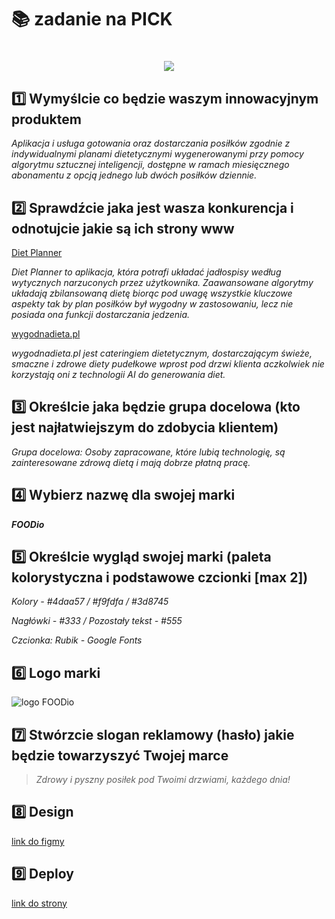 # 📚 zadanie na PICK

<h1 align="center">
   <img src="https://ik.imagekit.io/lorinnio/FOODio.png?updatedAt=1678815805612">
</h1>

## 1️⃣ Wymyślcie co będzie waszym innowacyjnym produktem

_Aplikacja i usługa gotowania oraz dostarczania posiłków zgodnie z indywidualnymi planami dietetycznymi wygenerowanymi przy pomocy algorytmu sztucznej inteligencji, dostępne w ramach miesięcznego abonamentu z opcją jednego lub dwóch posiłków dziennie._

## 2️⃣ Sprawdźcie jaka jest wasza konkurencja i odnotujcie jakie są ich strony www

[Diet Planner](https://dietplannerapp.com/pl/)

_Diet Planner to aplikacja, która potrafi układać jadłospisy według wytycznych narzuconych przez użytkownika. Zaawansowane algorytmy układają zbilansowaną dietę biorąc pod uwagę wszystkie kluczowe aspekty tak by plan posiłków był wygodny w zastosowaniu, lecz nie posiada ona funkcji dostarczania jedzenia._

[wygodnadieta.pl](https://www.wygodnadieta.pl/)

_wygodnadieta.pl jest cateringiem dietetycznym, dostarczającym świeże, smaczne i zdrowe diety pudełkowe wprost pod drzwi klienta aczkolwiek nie korzystają oni z technologii AI do generowania diet._

## 3️⃣ Określcie jaka będzie grupa docelowa (kto jest najłatwiejszym do zdobycia klientem)

_Grupa docelowa: Osoby zapracowane, które lubią technologię, są zainteresowane zdrową dietą i mają dobrze płatną pracę._

## 4️⃣ Wybierz nazwę dla swojej marki

**_FOODio_**

## 5️⃣ Określcie wygląd swojej marki (paleta kolorystyczna i podstawowe czcionki [max 2])

_Kolory - #4daa57 / #f9fdfa / #3d8745_

_Nagłówki - #333 / Pozostały tekst - #555_

_Czcionka: Rubik - Google Fonts_

## 6️⃣ Logo marki

![logo FOODio](https://i.postimg.cc/0NYxLH4D/logo.png)

## 7️⃣ Stwórzcie slogan reklamowy (hasło) jakie będzie towarzyszyć Twojej marce

> _Zdrowy i pyszny posiłek pod Twoimi drzwiami, każdego dnia!_

## 8️⃣ Design

[link do figmy](https://www.figma.com/file/p7OP83BYRStOEvmGLKGTlr/FOODio---pick?node-id=0%3A1&t=CxCKESW18kto4UkL-1)

## 9️⃣ Deploy

[link do strony](https://foodio-pick.netlify.app/)
